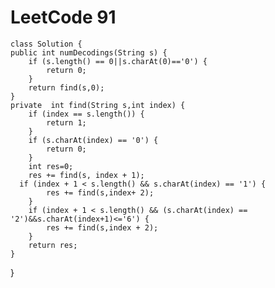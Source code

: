 # LeetCode 91
    class Solution {
    public int numDecodings(String s) {
        if (s.length() == 0||s.charAt(0)=='0') {
            return 0;
        }
        return find(s,0);
    }
    private  int find(String s,int index) {
        if (index == s.length()) {
            return 1;
        }
        if (s.charAt(index) == '0') {
            return 0;
        }
        int res=0;
        res += find(s, index + 1);
      if (index + 1 < s.length() && s.charAt(index) == '1') {
            res += find(s,index+ 2);
        }
        if (index + 1 < s.length() && (s.charAt(index) == '2')&&s.charAt(index+1)<='6') {
            res += find(s,index + 2);
        }
        return res;
    }
}
